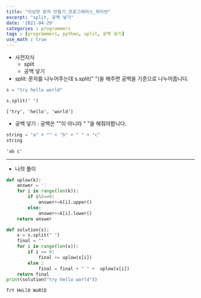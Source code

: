 ```yaml
---
title: "이상한 문자 만들기_프로그래머스_파이썬"
excerpt: "split, 공백 넣기"
date: '2021-04-29'
categories : programmers
tags : [programmers, python, split, 공백 넣기]
use_math : true
---
```




* 사전지식
    * split
    * 공백 넣기
* split: 문자를 나누어주는데 s.split(" ")을 해주면 공백을 기준으로 나누어줍니다.


```python
s = "try hello world"
```


```python
s.split(" ")
```




    ['try', 'hello', 'world']



* 공백 넣기 : 공백은 ""이 아니라 " "을 해줘야합니다.


```python
string = "a" + "" + "b" + " " + "c" 
string
```




    'ab c'



---

* 나의 풀이


```python
def uplow(k):
    answer = ''
    for i in range(len(k)):
        if i%2==0:
            answer+=k[i].upper()
        else:
            answer+=k[i].lower()  
    return answer

def solution(s):
    x = s.split(" ")
    final = ""
    for i in range(len(x)):
        if i == 0:
            final += uplow(x[i])
        else :
            final = final + " " +  uplow(x[i])
    return final
print(solution("try hello world"))
```

    TrY HeLlO WoRlD



```python

```
